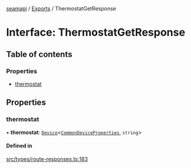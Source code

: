 [seamapi](../README.md) / [Exports](../modules.md) / ThermostatGetResponse

# Interface: ThermostatGetResponse

## Table of contents

### Properties

- [thermostat](ThermostatGetResponse.md#thermostat)

## Properties

### thermostat

• **thermostat**: [`Device`](Device.md)<[`CommonDeviceProperties`](../modules.md#commondeviceproperties), `string`\>

#### Defined in

[src/types/route-responses.ts:183](https://github.com/seamapi/javascript/blob/main/src/types/route-responses.ts#L183)
